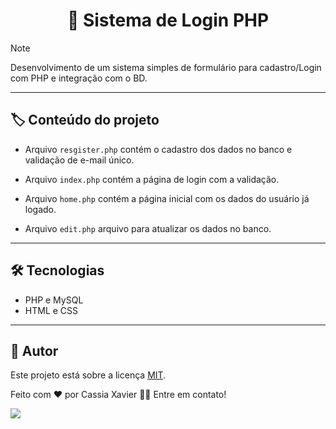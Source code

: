 <h1 align="center">
    <a>🔗 Sistema de Login PHP </a>
    
</h1>

> [!NOTE]
>  Desenvolvimento de um sistema simples de formulário para cadastro/Login com PHP e integração com o BD.

---
## 🏷️ Conteúdo do projeto

- Arquivo `resgister.php` contém o cadastro dos dados no banco e validação de e-mail único.

- Arquivo `index.php` contém a página de login com a validação.

- Arquivo `home.php` contém a página inicial com os dados do usuário já logado.

- Arquivo `edit.php` arquivo para atualizar os dados no banco.

---

## 🛠 Tecnologias

- PHP e MySQL 
- HTML e CSS
  
---

## 📝 Autor

Este projeto está sobre a licença [MIT](./LICENSE).

Feito com ❤️ por Cassia Xavier 
👋🏽 Entre em contato!

<a href="https://www.linkedin.com/in/c%C3%A1ssia-xavier-mendes-dos-santos/" target="_blank"><img src="https://img.shields.io/badge/-LinkedIn-%230077B5?style=flat-square&logo=linkedin&logoColor=white" target="_blank"></a>  

